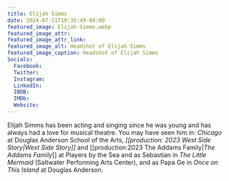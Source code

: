 ```yaml
---
title: Elijah Simms
date: 2024-07-11T10:35:49-04:00
featured_image: Elijah-Simms.webp
featured_image_attr: 
featured_image_attr_link: 
featured_image_alt: Headshot of Elijah Simms
featured_image_caption: Headshot of Elijah Simms
Socials:
  Facebook: 
  Twitter: 
  Instagram: 
  LinkedIn: 
  IBDB: 
  IMDb:
  Website: 
---
```

Elijah Simms has been acting and singing since he was young and has always had a love for musical theatre. You may have seen him in: *Chicago* at Douglas Anderson School of the Arts, *[[production: 2023 West Side Story|West Side Story]]* and [[production:2023 The Addams Family|*The Addams Family*]] at Players by the Sea and as Sebastian in *The Little Mermaid* (Saltwater Performing Arts Center), and as Papa Ge in *Once on This Island* at Douglas Anderson.